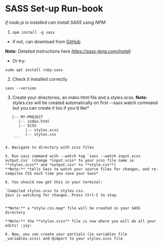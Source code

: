 # SASS Set-up Run-book

*if node.js is installed can install SASS using NPM:*

1. `npm install -g sass` 

 - if not, can download from [GitHub](https://github.com/sass/dart-sass/releases/tag/1.50.0)

  **Note:** Detailed instructions here *https://sass-lang.com/install*

 - Or try:
  
  `sudo apt install ruby-sass`

2. Check it installed correctly

`sass --version`

3. Create your directories, an *index.html* file and a *styles.scss*.
**Note:** *styles.css* will be created automatically on first --sass watch command but you can create it too if you'd like*

```
   |-- MY-PROJECT
      |-- index.html
      |-- SCSS
         |-- styles.scss
         |-- styles.css
    ```
            
4. Navigate to directory with scss files 

5. Run sass command with --watch tag `sass --watch input.scss output.css` (change *input.scss* to your scss file name ie **styles.scss** and *output.css* to **style.css**)
**Note:** *tells Sass to watch your source files for changes, and re-compiles CSS each time you save your Sass*

6. You should now get this in your terminal:

`Compiled styles.scss to styles.css.
Sass is watching for changes. Press Ctrl-C to stop.
`

**Note:** a *style.css.map* file will be created in your SASS directory

**Note:** the **styles.scss** file is now where you will do all your edits! :joy: 

6. Now, you can create your partials (ie variables file _variables.scss) and @import to your styles.scss file